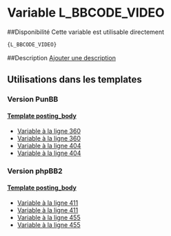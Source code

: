 # Variable L_BBCODE_VIDEO

##Disponibilité
Cette variable est utilisable directement

```html
{L_BBCODE_VIDEO}
```

##Description
[Ajouter une description](https://fa-tvars.appspot.com/var/L_BBCODE_VIDEO)

## Utilisations dans les templates

### Version PunBB

#### [Template posting_body](punbb/posting_body.md#readme)
* [Variable &agrave; la ligne 360](../punbb/posting_body.tpl#L360)
* [Variable &agrave; la ligne 360](../punbb/posting_body.tpl#L360)
* [Variable &agrave; la ligne 404](../punbb/posting_body.tpl#L404)
* [Variable &agrave; la ligne 404](../punbb/posting_body.tpl#L404)

### Version phpBB2

#### [Template posting_body](subsilver/posting_body.md#readme)
* [Variable &agrave; la ligne 411](../subsilver/posting_body.tpl#L411)
* [Variable &agrave; la ligne 411](../subsilver/posting_body.tpl#L411)
* [Variable &agrave; la ligne 455](../subsilver/posting_body.tpl#L455)
* [Variable &agrave; la ligne 455](../subsilver/posting_body.tpl#L455)